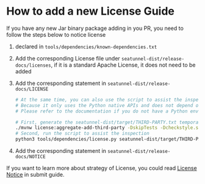 # How to add a new License Guide

If you have any new Jar binary package adding in you PR, you need to follow the steps below to notice license

1. declared in `tools/dependencies/known-dependencies.txt`

2. Add the corresponding License file under `seatunnel-dist/release-docs/licenses`, if it is a standard Apache License, it does not need to be added

3. Add the corresponding statement in `seatunnel-dist/release-docs/LICENSE`

   ```bash
   # At the same time, you can also use the script to assist the inspection.
   # Because it only uses the Python native APIs and does not depend on any third-party libraries, it can run using the original Python environment.
   # Please refer to the documentation if you do not have a Python env: https://www.python.org/downloads/
   
   # First, generate the seatunnel-dist/target/THIRD-PARTY.txt temporary file
   ./mvnw license:aggregate-add-third-party -DskipTests -Dcheckstyle.skip
   # Second, run the script to assist the inspection
   python3 tools/dependencies/license.py seatunnel-dist/target/THIRD-PARTY.txt seatunnel-dist/release-docs/LICENSE true
   ```

4. Add the corresponding statement in `seatunnel-dist/release-docs/NOTICE`

If you want to learn more about strategy of License, you could read
[License Notice](https://seatunnel.apache.org/community/submit_guide/license) in submit guide.
